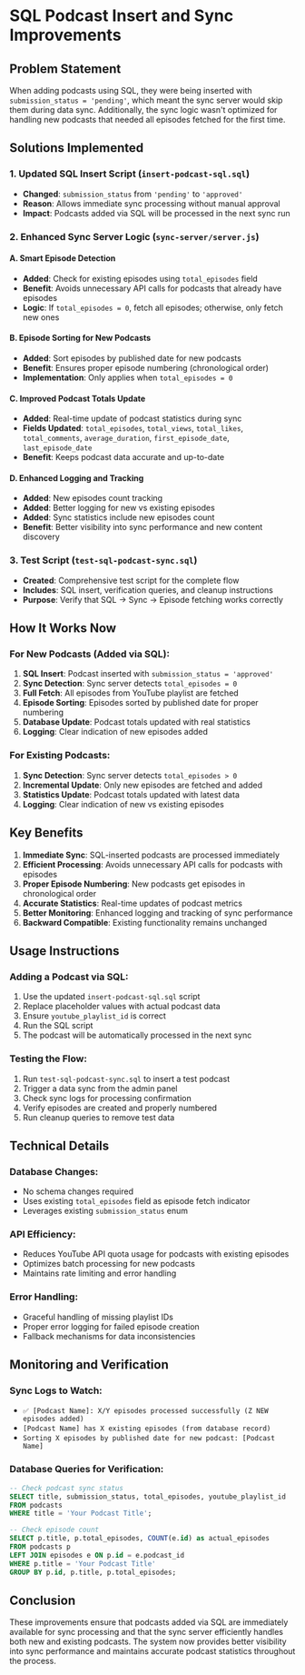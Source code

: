 # SQL Podcast Insert and Sync Improvements

## Problem Statement
When adding podcasts using SQL, they were being inserted with `submission_status = 'pending'`, which meant the sync server would skip them during data sync. Additionally, the sync logic wasn't optimized for handling new podcasts that needed all episodes fetched for the first time.

## Solutions Implemented

### 1. Updated SQL Insert Script (`insert-podcast-sql.sql`)
- **Changed**: `submission_status` from `'pending'` to `'approved'`
- **Reason**: Allows immediate sync processing without manual approval
- **Impact**: Podcasts added via SQL will be processed in the next sync run

### 2. Enhanced Sync Server Logic (`sync-server/server.js`)

#### A. Smart Episode Detection
- **Added**: Check for existing episodes using `total_episodes` field
- **Benefit**: Avoids unnecessary API calls for podcasts that already have episodes
- **Logic**: If `total_episodes = 0`, fetch all episodes; otherwise, only fetch new ones

#### B. Episode Sorting for New Podcasts
- **Added**: Sort episodes by published date for new podcasts
- **Benefit**: Ensures proper episode numbering (chronological order)
- **Implementation**: Only applies when `total_episodes = 0`

#### C. Improved Podcast Totals Update
- **Added**: Real-time update of podcast statistics during sync
- **Fields Updated**: `total_episodes`, `total_views`, `total_likes`, `total_comments`, `average_duration`, `first_episode_date`, `last_episode_date`
- **Benefit**: Keeps podcast data accurate and up-to-date

#### D. Enhanced Logging and Tracking
- **Added**: New episodes count tracking
- **Added**: Better logging for new vs existing episodes
- **Added**: Sync statistics include new episodes count
- **Benefit**: Better visibility into sync performance and new content discovery

### 3. Test Script (`test-sql-podcast-sync.sql`)
- **Created**: Comprehensive test script for the complete flow
- **Includes**: SQL insert, verification queries, and cleanup instructions
- **Purpose**: Verify that SQL → Sync → Episode fetching works correctly

## How It Works Now

### For New Podcasts (Added via SQL):
1. **SQL Insert**: Podcast inserted with `submission_status = 'approved'`
2. **Sync Detection**: Sync server detects `total_episodes = 0`
3. **Full Fetch**: All episodes from YouTube playlist are fetched
4. **Episode Sorting**: Episodes sorted by published date for proper numbering
5. **Database Update**: Podcast totals updated with real statistics
6. **Logging**: Clear indication of new episodes added

### For Existing Podcasts:
1. **Sync Detection**: Sync server detects `total_episodes > 0`
2. **Incremental Update**: Only new episodes are fetched and added
3. **Statistics Update**: Podcast totals updated with latest data
4. **Logging**: Clear indication of new vs existing episodes

## Key Benefits

1. **Immediate Sync**: SQL-inserted podcasts are processed immediately
2. **Efficient Processing**: Avoids unnecessary API calls for podcasts with episodes
3. **Proper Episode Numbering**: New podcasts get episodes in chronological order
4. **Accurate Statistics**: Real-time updates of podcast metrics
5. **Better Monitoring**: Enhanced logging and tracking of sync performance
6. **Backward Compatible**: Existing functionality remains unchanged

## Usage Instructions

### Adding a Podcast via SQL:
1. Use the updated `insert-podcast-sql.sql` script
2. Replace placeholder values with actual podcast data
3. Ensure `youtube_playlist_id` is correct
4. Run the SQL script
5. The podcast will be automatically processed in the next sync

### Testing the Flow:
1. Run `test-sql-podcast-sync.sql` to insert a test podcast
2. Trigger a data sync from the admin panel
3. Check sync logs for processing confirmation
4. Verify episodes are created and properly numbered
5. Run cleanup queries to remove test data

## Technical Details

### Database Changes:
- No schema changes required
- Uses existing `total_episodes` field as episode fetch indicator
- Leverages existing `submission_status` enum

### API Efficiency:
- Reduces YouTube API quota usage for podcasts with existing episodes
- Optimizes batch processing for new podcasts
- Maintains rate limiting and error handling

### Error Handling:
- Graceful handling of missing playlist IDs
- Proper error logging for failed episode creation
- Fallback mechanisms for data inconsistencies

## Monitoring and Verification

### Sync Logs to Watch:
- `✅ [Podcast Name]: X/Y episodes processed successfully (Z NEW episodes added)`
- `[Podcast Name] has X existing episodes (from database record)`
- `Sorting X episodes by published date for new podcast: [Podcast Name]`

### Database Queries for Verification:
```sql
-- Check podcast sync status
SELECT title, submission_status, total_episodes, youtube_playlist_id 
FROM podcasts 
WHERE title = 'Your Podcast Title';

-- Check episode count
SELECT p.title, p.total_episodes, COUNT(e.id) as actual_episodes
FROM podcasts p
LEFT JOIN episodes e ON p.id = e.podcast_id
WHERE p.title = 'Your Podcast Title'
GROUP BY p.id, p.title, p.total_episodes;
```

## Conclusion

These improvements ensure that podcasts added via SQL are immediately available for sync processing and that the sync server efficiently handles both new and existing podcasts. The system now provides better visibility into sync performance and maintains accurate podcast statistics throughout the process.
